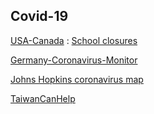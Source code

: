Covid-19
-
[USA-Canada](https://coronavirus.1point3acres.com/#stat) : [School closures](https://coronavirus.1point3acres.com/en/school)

[Germany-Coronavirus-Monitor](https://interaktiv.morgenpost.de/corona-virus-karte-infektionen-deutschland-weltweit/)

[Johns Hopkins coronavirus map](https://gisanddata.maps.arcgis.com/apps/opsdashboard/index.html#/bda7594740fd40299423467b48e9ecf6)

[TaiwanCanHelp](https://www.facebook.com/mofa.gov.tw/posts/775854092939235?__tn__=K-R)

